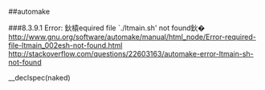 ##automake

###8.3.9.1 Error: 鈥榬equired file `./ltmain.sh' not found鈥�
	http://www.gnu.org/software/automake/manual/html_node/Error-required-file-ltmain_002esh-not-found.html
	http://stackoverflow.com/questions/22603163/automake-error-ltmain-sh-not-found
	
	
__declspec(naked)
	